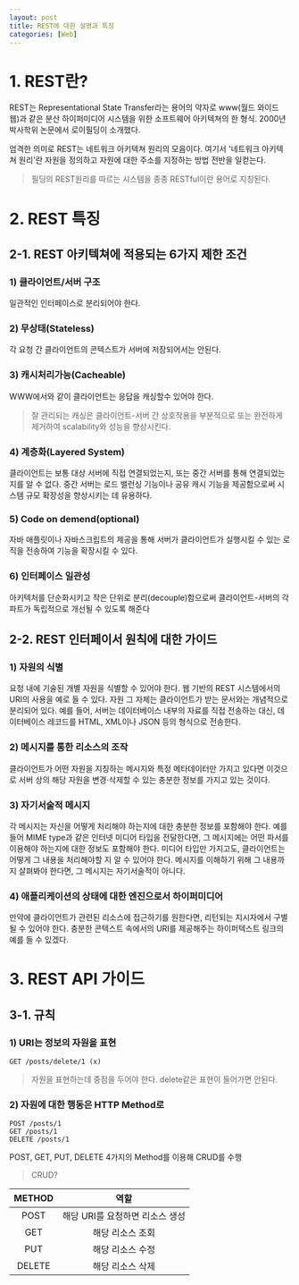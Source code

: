 ```yaml
---
layout: post
title: REST에 대한 설명과 특징
categories: [Web]
---
```

# 1. REST란?

REST는 Representational State Transfer라는 용어의 약자로 www(월드 와이드 웹)과 같은 분산 하이퍼미디어 시스템을 위한 소프트웨어 아키텍쳐의 한 형식. 2000년 박사학위 논문에서 로이필딩이 소개했다.

엄격한 의미로 REST는 네트워크 아키텍쳐 원리의 모음이다. 여기서 '네트워크 아키텍쳐 원리'란 자원을 정의하고 자원에 대한 주소를 지정하는 방법 전반을 일컫는다.

> 필딩의 REST원리를 따르는 시스템을 종종 RESTful이란 용어로 지칭된다.

# 2. REST 특징

## 2-1. REST 아키텍쳐에 적용되는 6가지 제한 조건

### 1) 클라이언트/서버 구조

 일관적인 인터페이스로 분리되어야 한다.

### 2) 무상태(Stateless)
 각 요청 간 클라이언트의 콘텍스트가 서버에 저장되어서는 안된다.

### 3) 캐시처리가능(Cacheable)

 WWW에서와 같이 클라이언트는 응답을 캐싱할수 있어야 한다.
> 잘 관리되는 캐싱은 클라이언트-서버 간 상호작용을 부분적으로 또는 완전하게 제거하여 scalability와 성능을 향상시킨다.

### 4) 계층화(Layered System)

 클라이언트는 보통 대상 서버에 직접 연결되었는지, 또는 중간 서버를 통해 연결되었는지를 알 수 없다. 중간 서버는 로드 밸런싱 기능이나 공유 캐시 기능을 제공함으로써 시스템 규모 확장성을 향상시키는 데 유용하다.

### 5) Code on demend(optional)

 자바 애플릿이나 자바스크립트의 제공을 통해 서버가 클라이언트가 실행시킬 수 있는 로직을 전송하여 기능을 확장시킬 수 있다.

### 6) 인터페이스 일관성

 아키텍처를 단순화시키고 작은 단위로 분리(decouple)함으로써 클라이언트-서버의 각 파트가 독립적으로 개선될 수 있도록 해준다

## 2-2. REST 인터페이서 원칙에 대한 가이드

### 1) 자원의 식별

 요청 내에 기술된 개별 자원을 식별할 수 있어야 한다. 웹 기반의 REST 시스템에서의 URI의 사용을 예로 들 수 있다. 자원 그 자체는 클라이언트가 받는 문서와는 개념적으로 분리되어 있다. 예를 들어, 서버는 데이터베이스 내부의 자료를 직접 전송하는 대신, 데이터베이스 레코드를 HTML, XML이나 JSON 등의 형식으로 전송한다.

### 2) 메시지를 통한 리소스의 조작

 클라이언트가 어떤 자원을 지칭하는 메시지와 특정 메타데이터만 가지고 있다면 이것으로 서버 상의 해당 자원을 변경·삭제할 수 있는 충분한 정보를 가지고 있는 것이다.

### 3) 자기서술적 메시지
 
 각 메시지는 자신을 어떻게 처리해야 하는지에 대한 충분한 정보를 포함해야 한다. 예를 들어 MIME type과 같은 인터넷 미디어 타입을 전달한다면, 그 메시지에는 어떤 파서를 이용해야 하는지에 대한 정보도 포함해야 한다. 미디어 타입만 가지고도, 클라이언트는 어떻게 그 내용을 처리해야할 지 알 수 있어야 한다. 메시지를 이해하기 위해 그 내용까지 살펴봐야 한다면, 그 메시지는 자기서술적이 아니다. 

### 4) 애플리케이션의 상태에 대한 엔진으로서 하이퍼미디어

 만약에 클라이언트가 관련된 리소스에 접근하기를 원한다면, 리턴되는 지시자에서 구별될 수 있어야 한다. 충분한 콘텍스트 속에서의 URI를 제공해주는 하이퍼텍스트 링크의 예를 들 수 있겠다.

# 3. REST API 가이드

## 3-1. 규칙

### 1) URI는 정보의 자원을 표현

```url
GET /posts/delete/1 (x)
```

> 자원을 표현하는데 중점을 두어야 한다. delete같은 표현이 들어가면 안된다.

### 2) 자원에 대한 행동은 HTTP Method로

```url
POST /posts/1
GET /posts/1
DELETE /posts/1
```

POST, GET, PUT, DELETE 4가지의 Method를 이용해 CRUD를 수행

> CRUD?

|METHOD| 역할 |
|:---:|:---:|
|POST|해당 URI를 요청하면 리소스 생성|
|GET|해당 리소스 조회|
|PUT|해당 리소스 수정|
|DELETE|해당 리소스 삭제|
